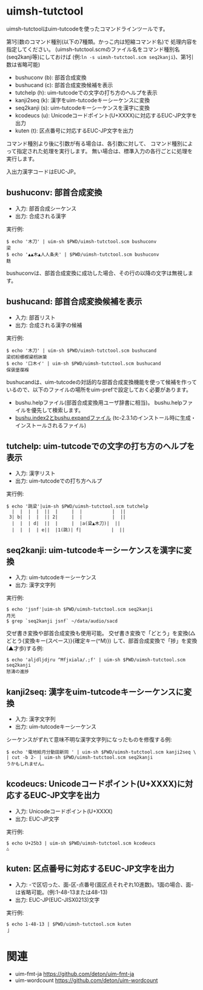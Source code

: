 uimsh-tutctool
==============

uimsh-tutctoolはuim-tutcodeを使ったコマンドラインツールです。

第1引数のコマンド種別(以下の7種類。かっこ内は短縮コマンド名)で
処理内容を指定してください。
(uimsh-tutctool.scmのファイル名をコマンド種別名(seq2kanji等)にしておけば
(例:`ln -s uimsh-tutctool.scm seq2kanji`)、第1引数は省略可能)

  * bushuconv (b): 部首合成変換
  * bushucand (c): 部首合成変換候補を表示
  * tutchelp (h): uim-tutcodeでの文字の打ち方のヘルプを表示
  * kanji2seq (k): 漢字をuim-tutcodeキーシーケンスに変換
  * seq2kanji (s): uim-tutcodeキーシーケンスを漢字に変換
  * kcodeucs (u): Unicodeコードポイント(U+XXXX)に対応するEUC-JP文字を出力
  * kuten (t): 区点番号に対応するEUC-JP文字を出力

コマンド種別より後に引数が有る場合は、各引数に対して、
コマンド種別によって指定された処理を実行します。
無い場合は、標準入力の各行ごとに処理を実行します。

入出力漢字コードはEUC-JP。

bushuconv: 部首合成変換
-----------------------
* 入力: 部首合成シーケンス
* 出力: 合成される漢字

実行例:

    $ echo '木刀' | uim-sh $PWD/uimsh-tutctool.scm bushuconv
    梁
    $ echo '▲▲木▲人人条夫' | $PWD/uimsh-tutctool.scm bushuconv
    麩

bushuconvは、部首合成変換に成功した場合、その行の以降の文字は無視します。

bushucand: 部首合成変換候補を表示
---------------------------------
* 入力: 部首リスト
* 出力: 合成される漢字の候補

実行例:

    $ echo '木刀' | uim-sh $PWD/uimsh-tutctool.scm bushucand
    梁朷枌梛楔粱枴牀簗
    $ echo '口木イ' | uim-sh $PWD/uimsh-tutctool.scm bushucand
    保褒堡葆褓

bushucandは、uim-tutcodeの対話的な部首合成変換機能を使って候補を作って
いるので、以下のファイルの場所をuim-prefで設定しておく必要があります。

- bushu.helpファイル(部首合成変換用ユーザ辞書に相当)。
  bushu.helpファイルを優先して検索します。
- [bushu.index2とbushu.expandファイル](http://www1.interq.or.jp/~deton/tutcode/#bushudic)
  (tc-2.3.1のインストール時に生成・インストールされるファイル)

tutchelp: uim-tutcodeでの文字の打ち方のヘルプを表示
---------------------------------------------------
* 入力: 漢字リスト
* 出力: uim-tutcodeでの打ち方ヘルプ

実行例:

    $ echo '跳梁'|uim-sh $PWD/uimsh-tutctool.scm tutchelp
      |  |  |  |  ||  |     |  |           |  ||
     3| b|  |  |  || 2|     |  |           |  ||
      |  |  | d|  ||  |     |  |a(梁▲木刀)|  ||
      |  |  |  | e||  |1(跳)| f|           |  ||

seq2kanji: uim-tutcodeキーシーケンスを漢字に変換
------------------------------------------------
* 入力: uim-tutcodeキーシーケンス
* 出力: 漢字文字列

実行例:

    $ echo 'jsnf'|uim-sh $PWD/uimsh-tutctool.scm seq2kanji
    月光
    $ grep `seq2kanji jsnf` ~/data/audio/sacd

交ぜ書き変換や部首合成変換も使用可能。
交ぜ書き変換で「どとう」を変換(△どとう{変換キー(スペース)}{確定キー(^M)})
して、部首合成変換で「捗」を変換(▲才歩)する例:

    $ echo 'aljdljdjru ^Mfjxiala/.;f' | uim-sh $PWD/uimsh-tutctool.scm seq2kanji
    怒濤の進捗

kanji2seq: 漢字をuim-tutcodeキーシーケンスに変換
------------------------------------------------
* 入力: 漢字文字列
* 出力: uim-tutcodeキーシーケンス

シーケンスがずれて意味不明な漢字文字列になったものを修復する例:

    $ echo '電地給月分動田新同 ' | uim-sh $PWD/uimsh-tutctool.scm kanji2seq \
    | cut -b 2- | uim-sh $PWD/uimsh-tutctool.scm seq2kanji
    うかもしれません。

kcodeucs: Unicodeコードポイント(U+XXXX)に対応するEUC-JP文字を出力
-----------------------------------------------------------------
* 入力: Unicodeコードポイント(U+XXXX)
* 出力: EUC-JP文字

実行例:

    $ echo U+25b3 | uim-sh $PWD/uimsh-tutctool.scm kcodeucs
    △

kuten: 区点番号に対応するEUC-JP文字を出力
-----------------------------------------
* 入力: -で区切った、面-区-点番号(面区点それぞれ10進数)。1面の場合、面-は省略可能。(例:1-48-13または48-13)
* 出力: EUC-JP(EUC-JISX0213)文字

実行例:

    $ echo 1-48-13 | $PWD/uimsh-tutctool.scm kuten
    亅

関連
====

* uim-fmt-ja https://github.com/deton/uim-fmt-ja
* uim-wordcount https://github.com/deton/uim-wordcount
